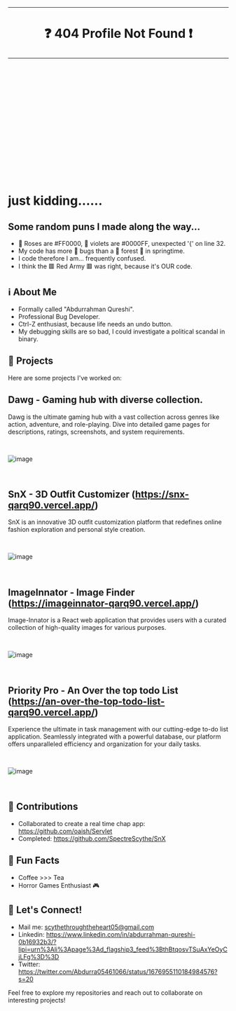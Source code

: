 <br />
<br />
<br />
<br />
<br />
<br />
<br />
<br />
<br />
<br />

__________________________________________________________________________

# <p align="center">❓ 404 Profile Not Found ❗</p>
__________________________________________________________________________


<br />
<br />
<br />
<br />
<br />
<br />
<br />
<br />
<br />
<br />
<br />
<br />
<br />
<br />
<br />

#                         just kidding......


## Some random puns I made along the way...
- 🌹 Roses are #FF0000, 🌺 violets are #0000FF, unexpected '{' on line 32.
- My code has more 🐞 bugs than a 🌳 forest 🌳 in springtime.
- I code therefore I am... frequently confused.
- I think the 🟥 Red Army 🟥 was right, because it's OUR code.

## ℹ️ About Me 
- Formally called "Abdurrahman Qureshi".
- Professional Bug Developer.
- Ctrl-Z enthusiast, because life needs an undo button.
- My debugging skills are so bad, I could investigate a political scandal in binary.

## 🚀 Projects 
Here are some projects I've worked on:

## Dawg - Gaming hub with diverse collection.

Dawg is the ultimate gaming hub with a vast collection across genres like action, adventure, and role-playing. Dive into detailed game pages for descriptions, ratings, screenshots, and system requirements.

<br/>

![image](https://github.com/qarq90/qarq90/assets/124421417/6f88c8b6-03d6-4190-ae8d-10d3eea23419)

<br/>

## SnX - 3D Outfit Customizer (https://snx-qarq90.vercel.app/)

SnX is an innovative 3D outfit customization platform that redefines online fashion exploration and personal style creation.

<br />

![image](https://github.com/qarq90/qarq90/assets/124421417/1e88a4f6-7a44-470d-b3fc-75ab1f6f317a)

<br />

## ImageInnator - Image Finder (https://imageinnator-qarq90.vercel.app/)

Image-Innator is a React web application that provides users with a curated collection of high-quality images for various purposes.

<br />

![image](https://github.com/qarq90/qarq90/assets/124421417/6002b906-d1e5-4c98-954e-650de270936c)

<br />

## Priority Pro - An Over the top todo List (https://an-over-the-top-todo-list-qarq90.vercel.app/)

Experience the ultimate in task management with our cutting-edge to-do list application. Seamlessly integrated with a powerful database, our platform offers unparalleled efficiency and organization for your daily tasks.

<br />

![image](https://github.com/qarq90/an_over_the_top_todo_list/assets/124421417/d2cee9e7-9efc-4fee-b573-e0acea1c5cca)

<br />

## 🌟 Contributions 
- Collaborated to create a real time chap app: https://github.com/oaish/Servlet
- Completed: https://github.com/SpectreScythe/SnX

## 🎉 Fun Facts 
- Coffee >>> Tea
- Horror Games Enthusiast 🎮

## 🔗 Let's Connect! 
- Mail me: scythethroughtheheart05@gmail.com
- Linkedin: https://www.linkedin.com/in/abdurrahman-qureshi-0b16932b3/?lipi=urn%3Ali%3Apage%3Ad_flagship3_feed%3BthBtqosvTSuAxYeOyCjLFg%3D%3D 
- Twitter: https://twitter.com/Abdurra05461066/status/1676955110184984576?s=20

Feel free to explore my repositories and reach out to collaborate on interesting projects!
